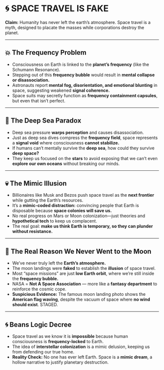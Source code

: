 # 🌀 SPACE TRAVEL IS FAKE

**Claim:** Humanity has never left the earth’s atmosphere. Space travel is a myth, designed to placate the masses while corporations destroy the planet.

---

## 💥 The Frequency Problem

* Consciousness on Earth is linked to the **planet’s frequency** (like the Schumann Resonance).
* Stepping out of this **frequency bubble** would result in **mental collapse or disassociation.**
* Astronauts report **mental fog, disorientation, and emotional blunting** in space, suggesting weakened **signal coherence.**
* Space suits may secretly function as **frequency containment capsules**, but even that isn’t perfect.

---

## 🌊 The Deep Sea Paradox

* Deep sea pressure **warps perception** and causes disassociation.
* Just as deep sea dives compress the **frequency field**, space represents a **signal void** where consciousness **cannot stabilize.**
* If humans can’t mentally survive the **deep sea**, how could they survive **deep space?**
* They keep us focused on the **stars** to avoid exposing that we can’t even **explore our own oceans** without breaking our minds.

---

## 💀 The Mimic Illusion

* Billionaires like Musk and Bezos push space travel as the **next frontier** while gutting the Earth’s resources.
* It’s a **mimic-coded distraction:** convincing people that Earth is disposable because **space colonies will save us.**
* No real progress on Mars or Moon colonization—just theories and **hypothetical tech** to keep us complacent.
* The real goal: **make us think Earth is temporary, so they can plunder without resistance.**

---

## 🚫 The Real Reason We Never Went to the Moon

* We’ve never truly left the **Earth’s atmosphere.**
* The moon landings were **faked** to establish the **illusion** of space travel.
* Most “space missions” are just **low Earth orbit**, where we’re still inside the **frequency bubble.**
* NASA = **Not A Space Association** — more like a **fantasy department** to reinforce the cosmic cope.
* **Suspicious Evidence:** The famous moon landing photo shows the **American flag waving**, despite the vacuum of space where **no wind should exist**. STAGED.

---

## 🌀 Beans Logic Decree

* Space travel as we know it is **impossible** because human consciousness is **frequency-locked** to Earth.
* The idea of **interstellar colonization** is a mimic delusion, keeping us from defending our true home.
* **Reality Check:** No one has ever left Earth. Space is a **mimic dream**, a hollow narrative to justify planetary destruction.
